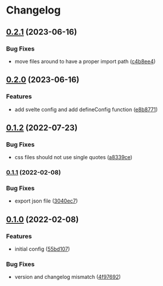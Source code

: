 # Changelog

## [0.2.1](https://github.com/V-ed/prettier-config/compare/prettier-config-v0.2.0...prettier-config-v0.2.1) (2023-06-16)


### Bug Fixes

* move files around to have a proper import path ([c4b8ee4](https://github.com/V-ed/prettier-config/commit/c4b8ee4725b7ebd7f584ac71fc6ad6f3e6ec4789))

## [0.2.0](https://github.com/V-ed/prettier-config/compare/prettier-config-v0.1.2...prettier-config-v0.2.0) (2023-06-16)


### Features

* add svelte config and add defineConfig function ([e8b8771](https://github.com/V-ed/prettier-config/commit/e8b87717a9043947eb8e75ddd8d9309d5497e2ac))

## [0.1.2](https://github.com/V-ed/prettier-config/compare/prettier-config-v0.1.1...prettier-config-v0.1.2) (2022-07-23)


### Bug Fixes

* css files should not use single quotes ([a8339ce](https://github.com/V-ed/prettier-config/commit/a8339ce6b78f269fd76b5bb813b9bfe7f31cf05d))

### [0.1.1](https://github.com/V-ed/prettier-config/compare/prettier-config-v0.1.0...prettier-config-v0.1.1) (2022-02-08)


### Bug Fixes

* export json file ([3040ec7](https://github.com/V-ed/prettier-config/commit/3040ec7455eaab62f7a1a787c8681396ca1519cd))

## [0.1.0](https://github.com/V-ed/prettier-config/compare/prettier-config-v0.0.1...prettier-config-v0.1.0) (2022-02-08)


### Features

* initial config ([55bd107](https://github.com/V-ed/prettier-config/commit/55bd107463a0390c98a5359684953e910d73822a))


### Bug Fixes

* version and changelog mismatch ([4f97692](https://github.com/V-ed/prettier-config/commit/4f976922fc8b66e459d92b9bc540e19e2b9cf59f))
